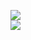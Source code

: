 [![](https://img.shields.io/badge/Made%20With-Github%20Spray-lightgrey.svg?style=for-the-badge&logo=github)](https://github.com/Annihil/github-spray#6965)  
[![](https://i.imgur.com/2DrTn0Z.gif)](https://github.com/Annihil/github-spray)